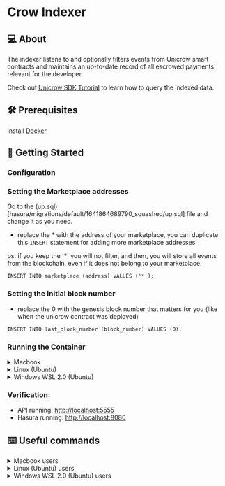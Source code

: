 # Crow Indexer

## 💻 About

The indexer listens to and optionally filters events from Unicrow smart contracts and maintains an up-to-date record of all escrowed payments relevant for the developer. 

Check out [Unicrow SDK Tutorial](https://github.com/unicrowio/sdk-tutorial) to learn how to query the indexed data.

## 🛠 Prerequisites

Install [Docker](https://docs.docker.com/get-started/)


## 🚀 Getting Started

### Configuration

### Setting the Marketplace addresses

Go to the (up.sql)[hasura/migrations/default/1641864689790_squashed/up.sql] file and change it as you need.

- replace the * with the address of your marketplace, you can duplicate this `INSERT` statement for adding more marketplace addresses.

ps. if you keep the '*' you will not filter, and then, you will store all events from the blockchain, even if it does not belong to your marketplace.

```
INSERT INTO marketplace (address) VALUES ('*');
```

### Setting the initial block number

-  replace the 0 with the genesis block number that matters for you (like when the unicrow contract was deployed)

```
INSERT INTO last_block_number (block_number) VALUES (0);
```


### Running the Container

<details><summary>Macbook</summary>
<p>

```
docker-compose --env-file .env.mac -f docker-compose.mac.yml up -d
```

</p>
</details>

<details><summary>Linux (Ubuntu)</summary>
<p>

```
docker-compose --env-file .env.linux -f docker-compose.linux.yml up -d
```

</p>
</details>

<details><summary>Windows WSL 2.0 (Ubuntu)</summary>
<p>

```
docker-compose --env-file .env.wsl -f docker-compose.wsl.yml up -d
```

</p>
</details>

### Verification:
* API running: [http://localhost:5555](http://localhost:5555)
* Hasura running: [http://localhost:8080](http://localhost:8080)

## ⌨️ Useful commands

<details><summary>Macbook users</summary>
<p>

1. List all containers running

```
docker ps
```

2. Stop all containers

```
docker-compose -f docker-compose.mac.yml down
```

3. Logs

```
docker-compose -f docker-compose.mac.yml logs
```

4. Clean up all

```
docker-compose -f docker-compose.mac.yml down && docker rmi $(docker images -q) && docker volume rm $(docker volume ls -q)
```

or:

```
docker system prune -a --volumes
```

</p>
</details>

<details><summary>Linux (Ubuntu) users</summary>
<p>

1. List all containers running

```
docker ps
```

2. Stop all containers

```
docker-compose -f docker-compose.linux.yml down
```

3. Logs

```
docker-compose -f docker-compose.linux.yml logs
```

4. Clean up all

```
docker-compose -f docker-compose.linux.yml down && docker rmi $(docker images -q) && docker volume rm $(docker volume ls -q)
```

or:

```
docker system prune -a --volumes
```

</p>
</details>

<details><summary>Windows WSL 2.0 (Ubuntu) users</summary>
<p>

1. List all containers running

```
docker ps
```

2. Stop all container

```
docker-compose -f docker-compose.wsl.yml down
```

3. Logs

```
docker-compose -f docker-compose.wsl.yml logs
```

4. Clean up all

```
docker-compose -f docker-compose.wsl.yml down && docker rmi $(docker images -q) && docker volume rm $(docker volume ls -q)
```

or:

```
docker system prune -a --volumes
```

</p>
</details>
